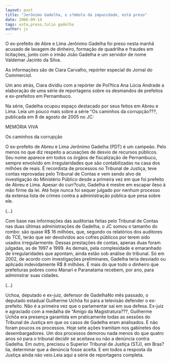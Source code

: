 ```yaml
---
layout: post
title: "Jerônimo Gadelha, o s?mbolo da impunidade, está preso"
date: 2006-09-14
tags: esta,preso,tulio gadelha
author: jc
---
```

O ex-prefeito de Abre e Lima Jer&ocirc;nimo Gadelha foi preso nesta manh&atilde; acusado de lavagem de dinheiro, forma&ccedil;&atilde;o de quadrilha e fraudes em licita&ccedil;&otilde;es, junto com o irm&atilde;o Jo&atilde;o Gadelha e um servidor de nome Valdemar Jacinto da Silva.

As informa&ccedil;&otilde;es s&atilde;o de Ciara Carvalho, rep&oacute;rter especial do Jornal do Commerciol.

Um ano atr&aacute;s, Ciara dividiu com a rep&oacute;rter de Pol?tica Ana L&uacute;cia Andrade a elabora&ccedil;&atilde;o de uma s&eacute;rie de reportagens sobre os desmandos de prefeitos e ex-prefeitos em Pernambuco.

Na s&eacute;rie, Gadelha ocupou espa&ccedil;o destacado por seus feitos em Abreu e Lima. Leia um pouco mais sobre a s&eacute;rie &ldquo;Os caminhos da corrup&ccedil;&atilde;o???, publicada em 8 de agosto de 2005 no JC:

MEM&Oacute;RIA VIVA

Os caminhos da corrup&ccedil;&atilde;o

O ex-prefeito de Abreu e Lima Jer&ocirc;nimo Gadelha (PDT) &eacute; um campe&atilde;o. Pelo menos no que diz respeito a acusa&ccedil;&otilde;es de desvio de recursos p&uacute;blicos. Seu nome aparece em todos os &oacute;rg&atilde;os de fiscaliza&ccedil;&atilde;o de Pernambuco, sempre envolvido em irregularidades que s&atilde;o contabilizadas na casa dos milh&otilde;es de reais. &Eacute; recordista de processos no Tribunal de Justi&ccedil;a, teve contas reprovadas pelo Tribunal de Contas e vem sendo alvo de investiga&ccedil;&atilde;o do Minist&eacute;rio P&uacute;blico desde a primeira vez em que foi prefeito de Abreu e Lima. Apesar do curr?culo, Gadelha &eacute; mestre em escapar ileso &agrave; m&atilde;o firme da lei. At&eacute; hoje nunca foi sequer julgado por nenhum processo da extensa lista de crimes contra a administra&ccedil;&atilde;o p&uacute;blica que pesa sobre ele.

(...)

Com base nas informa&ccedil;&otilde;es das auditorias feitas pelo Tribunal de Contas nas duas &uacute;ltimas administra&ccedil;&otilde;es de Gadelha, o JC somou o tamanho do rombo: s&atilde;o quase R$ 16 milh&otilde;es, que, segundo os relat&oacute;rios dos auditores do TCE, ter&atilde;o que ser devolvidos aos cofres p&uacute;blicos por terem sido usados irregularmente. Dessas presta&ccedil;&otilde;es de contas, apenas duas foram julgadas, as de 1997 e 1999. As demais, pela complexidade e emaranhado de irregularidades que apontam, ainda est&atilde;o sob an&aacute;lise do tribunal. S&oacute; em 2002, de acordo com investiga&ccedil;&otilde;es preliminares, Gadelha teria desviado ou aplicado indevidamente R$ 8 milh&otilde;es. &Eacute; mais do que todo o dinheiro que prefeituras pobres como Manari e Paranatama recebem, por ano, para administrar suas cidades.

(...)

Uchoa, deputado e ex-juiz, defensor de GadelhaNo m&ecirc;s passado, o deputado estadual Guilherme Uch&ocirc;a foi para a televis&atilde;o defender o ex-prefeito. N&atilde;o &eacute; a primeira vez que o parlamentar sai em sua defesa. Ex-juiz e agraciado com a medalha de &ldquo;Amigo da Magistratura???, Guilherme Uch&ocirc;a era presen&ccedil;a garantida em praticamente todas as sess&otilde;es do Tribunal de Justi&ccedil;a em que os casos de Gadelha eram analisados. E n&atilde;o foram poucos os processos. Hoje sete a&ccedil;&otilde;es tramitam nos gabinetes dos desembargadores. Um dos processos demorou nada menos do que quatro anos s&oacute; para o tribunal decidir se aceitava ou n&atilde;o a den&uacute;ncia contra Gadelha. Em outro, precisou o Superior Tribunal de Justi&ccedil;a (STJ), em Bras?lia, determinar que a den&uacute;ncia fosse aceita. E em todos a resposta da Justi&ccedil;a ainda n&atilde;o veio.Leia aqui a s&eacute;rie de reportagens completa.